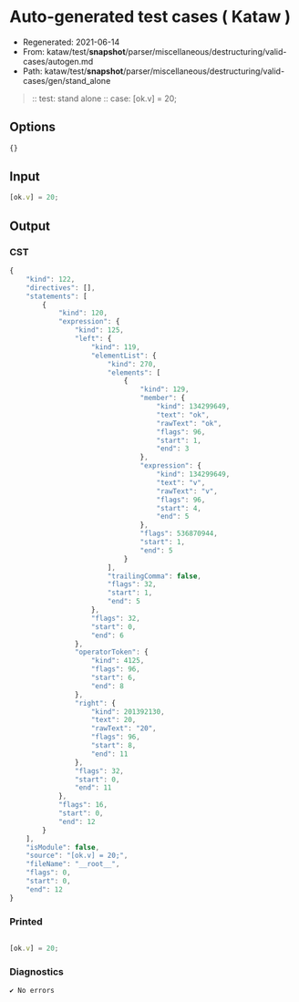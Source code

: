 # Auto-generated test cases ( Kataw )
- Regenerated: 2021-06-14
- From: kataw/test/__snapshot__/parser/miscellaneous/destructuring/valid-cases/autogen.md
- Path: kataw/test/__snapshot__/parser/miscellaneous/destructuring/valid-cases/gen/stand_alone
> :: test: stand alone
> :: case: [ok.v] = 20;
## Options

`````js
{}
`````
## Input

`````js
[ok.v] = 20;
`````
## Output

### CST

```javascript
{
    "kind": 122,
    "directives": [],
    "statements": [
        {
            "kind": 120,
            "expression": {
                "kind": 125,
                "left": {
                    "kind": 119,
                    "elementList": {
                        "kind": 270,
                        "elements": [
                            {
                                "kind": 129,
                                "member": {
                                    "kind": 134299649,
                                    "text": "ok",
                                    "rawText": "ok",
                                    "flags": 96,
                                    "start": 1,
                                    "end": 3
                                },
                                "expression": {
                                    "kind": 134299649,
                                    "text": "v",
                                    "rawText": "v",
                                    "flags": 96,
                                    "start": 4,
                                    "end": 5
                                },
                                "flags": 536870944,
                                "start": 1,
                                "end": 5
                            }
                        ],
                        "trailingComma": false,
                        "flags": 32,
                        "start": 1,
                        "end": 5
                    },
                    "flags": 32,
                    "start": 0,
                    "end": 6
                },
                "operatorToken": {
                    "kind": 4125,
                    "flags": 96,
                    "start": 6,
                    "end": 8
                },
                "right": {
                    "kind": 201392130,
                    "text": 20,
                    "rawText": "20",
                    "flags": 96,
                    "start": 8,
                    "end": 11
                },
                "flags": 32,
                "start": 0,
                "end": 11
            },
            "flags": 16,
            "start": 0,
            "end": 12
        }
    ],
    "isModule": false,
    "source": "[ok.v] = 20;",
    "fileName": "__root__",
    "flags": 0,
    "start": 0,
    "end": 12
}
```

### Printed

```javascript

[ok.v] = 20;
```

### Diagnostics

```javascript
✔ No errors
```

